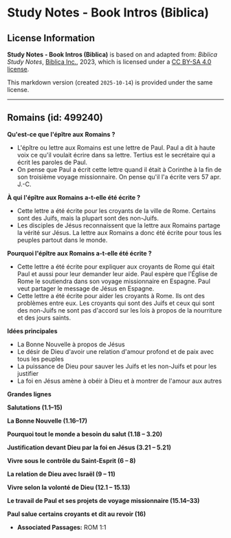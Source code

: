 # Study Notes - Book Intros (Biblica)

## License Information

**Study Notes - Book Intros (Biblica)** is based on and adapted from: _Biblica Study Notes_, [Biblica Inc.](https://www.biblica.com/), 2023, which is licensed under a [CC BY-SA 4.0 license](https://creativecommons.org/licenses/by-sa/4.0/legalcode.en).

This markdown version (created `2025-10-14`) is provided under the same license.



--------------------------------

## Romains (id: 499240)

**Qu'est\-ce que l'épître aux** **Romains ?**

* L'épître ou lettre aux Romains est une lettre de Paul. Paul a dit à haute voix ce qu'il voulait écrire dans sa lettre. Tertius est le secrétaire qui a écrit les paroles de Paul.
* On pense que Paul a écrit cette lettre quand il était à Corinthe à la fin de son troisième voyage missionnaire. On pense qu'il l'a écrite vers 57 apr. J.\-C.

**À qui l'épître aux Romains a\-t\-elle été écrite ?**

* Cette lettre a été écrite pour les croyants de la ville de Rome. Certains sont des Juifs, mais la plupart sont des non\-Juifs.
* Les disciples de Jésus reconnaissent que la lettre aux Romains partage la vérité sur Jésus. La lettre aux Romains a donc été écrite pour tous les peuples partout dans le monde.

**Pourquoi l'épître aux Romains a\-t\-elle été écrite ?**

* Cette lettre a été écrite pour expliquer aux croyants de Rome qui était Paul et aussi pour leur demander leur aide. Paul espère que l'Église de Rome le soutiendra dans son voyage missionnaire en Espagne. Paul veut partager le message de Jésus en Espagne.
* Cette lettre a été écrite pour aider les croyants à Rome. Ils ont des problèmes entre eux. Les croyants qui sont des Juifs et ceux qui sont des non\-Juifs ne sont pas d'accord sur les lois à propos de la nourriture et des jours saints.

**Idées principales**

* La Bonne Nouvelle à propos de Jésus
* Le désir de Dieu d'avoir une relation d'amour profond et de paix avec tous les peuples
* La puissance de Dieu pour sauver les Juifs et les non\-Juifs et pour les justifier
* La foi en Jésus amène à obéir à Dieu et à montrer de l'amour aux autres

**Grandes lignes**

**Salutations (1\.1–15\)**

**La Bonne Nouvelle (1\.16–17\)**

**Pourquoi tout le monde a besoin du salut (1\.18 – 3\.20\)**

**Justification devant Dieu par la foi en Jésus (3\.21 – 5\.21\)**

**Vivre sous le contrôle du Saint\-Esprit (6 – 8\)**

**La relation de Dieu avec Israël (9 – 11\)**

**Vivre selon la volonté de Dieu (12\.1 – 15\.13\)**

**Le travail de Paul et ses projets de voyage missionnaire (15\.14–33\)**

**Paul salue certains croyants et dit au revoir (16\)**

* **Associated Passages:** ROM 1:1


